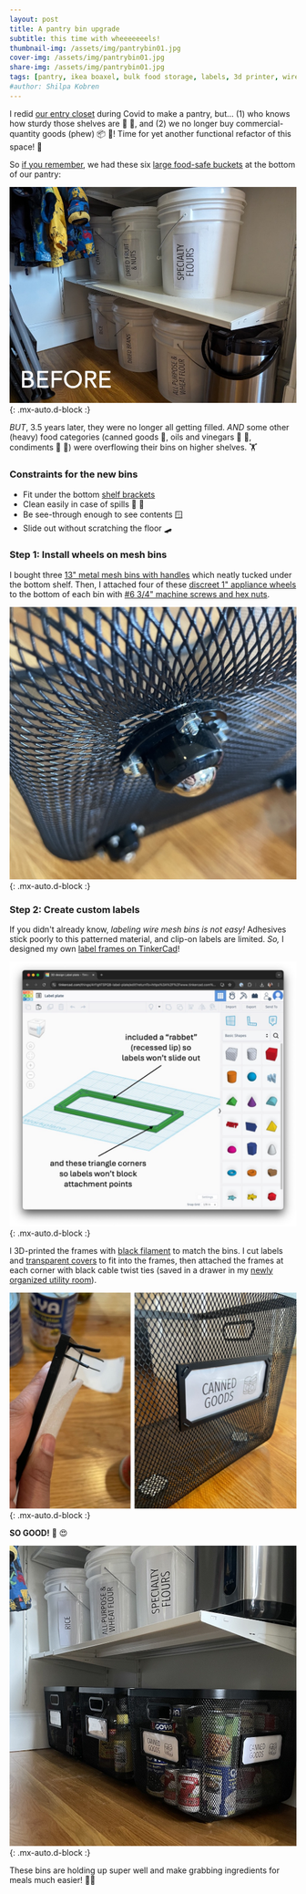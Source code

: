 ```yaml
---
layout: post
title: A pantry bin upgrade
subtitle: this time with wheeeeeeels!
thumbnail-img: /assets/img/pantrybin01.jpg
cover-img: /assets/img/pantrybin01.jpg
share-img: /assets/img/pantrybin01.jpg
tags: [pantry, ikea boaxel, bulk food storage, labels, 3d printer, wire bins]
#author: Shilpa Kobren
---
```


I redid [our entry closet](../2021-04-01-entry-closet) during Covid to make a pantry, but... 
(1) who knows how sturdy those shelves are :muscle: :grimacing:, and 
(2) we no longer buy 
commercial-quantity goods (phew) :package: :canned_food:! 
Time for yet another functional refactor of this space! :hammer:

So [if you remember](../2021-04-01-entry-closet), we had these 
six [large food-safe buckets](https://www.amazon.com/gp/product/B01BLKPDHM/) at the bottom of our pantry:

![pantrybins](../assets/img/pantrybin02.jpg){: .mx-auto.d-block :}

*BUT*, 3.5 years later, they were no longer all getting filled. *AND* some other (heavy) 
food categories (canned goods :canned_food:, oils and vinegars :champagne: :sake:, condiments :baby_bottle: :honey_pot:) were 
overflowing their bins on higher shelves. :weight_lifting:

### Constraints for the new bins
* Fit under the bottom [shelf brackets](https://www.ikea.com/us/en/p/boaxel-bracket-white-60448733/)
* Clean easily in case of spills :soap: :sponge:
* Be see-through enough to see contents :window:
* Slide out without scratching the floor :skateboard:

### Step 1: Install wheels on mesh bins

I bought three [13" metal mesh bins with handles](https://www.target.com/p/large-metal-mesh-bin-black-brightroom-8482/-/A-86383818) 
which neatly tucked under the bottom shelf. 
Then, I attached four of these [discreet 1" appliance wheels](https://www.amazon.com/dp/B0C69FPVPB?th=1) to the bottom of each bin 
with [#6 3/4" machine screws and hex nuts](https://www.homedepot.com/p/Everbilt-6-32-x-3-4-in-Stainless-Steel-Phillips-Flat-Head-Machine-Screw-6-Pack-833681/320773347). 

![pantrybins](../assets/img/pantrybin03.jpg){: .mx-auto.d-block :}

### Step 2: Create custom labels

If you didn't already know, *labeling wire mesh bins is not easy!*
Adhesives stick poorly to this patterned material, and clip-on labels are limited. 
*So,* I designed my own [label frames on TinkerCad](https://www.tinkercad.com/things/4rl1ghTSPQB-label-frame?sharecode=cwNn2gDKjLwdvM10SBTowvJ3qeFwapp3-Hj2iHge15o)! 

![pantrybins](../assets/img/pantrybin04.jpg){: .mx-auto.d-block :}

I 3D-printed the frames with [black filament](https://www.amazon.com/HATCHBOX-3D-Filament-Dimensional-Accuracy/dp/B00J0ECR5I) to match the bins. 
I cut labels and [transparent covers](https://www.amazon.com/gp/product/B091BVB3GF) to fit into the frames, then 
attached the frames at each corner with black cable twist ties (saved in a drawer in my [newly organized utility room](../2024-06-26-laundry)). 

![pantrybins](../assets/img/pantrybin05.jpg){: .mx-auto.d-block :}

**SO GOOD!** :raised_hands: :heart_eyes:

![pantrybins](../assets/img/pantrybin01.jpg){: .mx-auto.d-block :}

These bins are holding up super well and make grabbing ingredients for meals much easier! :man_cook: